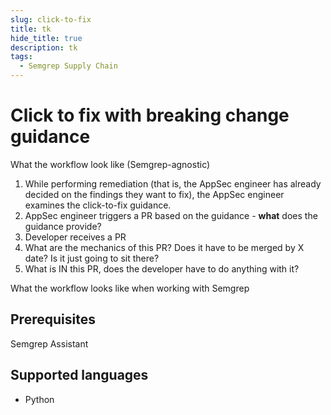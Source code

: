 ```yaml
---
slug: click-to-fix
title: tk
hide_title: true
description: tk
tags:
  - Semgrep Supply Chain
---
```


# Click to fix with breaking change guidance



What the workflow look like (Semgrep-agnostic)

1. While performing remediation (that is, the AppSec engineer has already decided on the findings they want to fix), the AppSec engineer examines the click-to-fix guidance.
1. AppSec engineer triggers a PR based on the guidance - **what** does the guidance provide?
1. Developer receives a PR
  1. What are the mechanics of this PR? Does it have to be merged by X date? Is it just going to sit there? 
  1. What is IN this PR, does the developer have to do anything with it?


What the workflow looks like when working with Semgrep



## Prerequisites

Semgrep Assistant

## Supported languages

- Python
